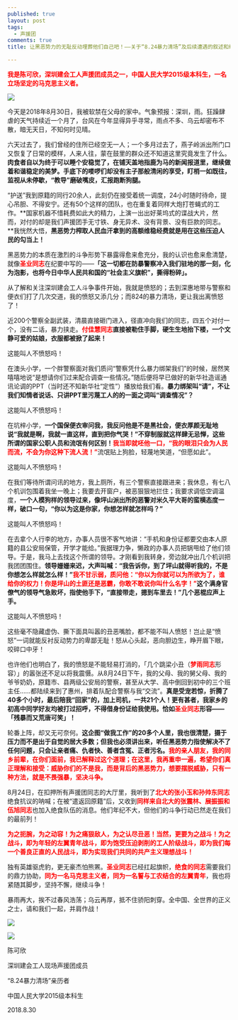 ```yaml
---
published: true
layout: post
tags:
  - 声援团
comments: true
title: 让黑恶势力的无耻反动埋葬他们自己吧！——关于“8.24暴力清场”及后续遭遇的叙述和继续斗争的声明

---
```


<span style="font-weight: bold; color: #ff0000;"> 我是陈可欣，深圳建会工人声援团成员之一，中国人民大学2015级本科生，一名立场坚定的马克思主义者。</span>

![](https://i.loli.net/2018/08/30/5b8789205d3e8.jpg)

今天是2018年8月30日，我被软禁在父母的家中。气象预报：深圳，雨。狂躁肆虐的天气持续近一个月了，台风在今年显得异乎寻常，雨点不多、乌云却密布不散，暗无天日，不知何时见晴。

六天过去了，我们曾经的住所已经空无一人；一个多月过去了，燕子岭派出所门口又恢复了日常的模样，人来人往，蒙在鼓里的群众还不知道这里究竟发生了什么。**肉食者自以为终于可以睡个安稳觉了，在铺天盖地指鹿为马的新闻报道里，继续做着和谐稳定的美梦。手底下的喽啰们却没有主子那般清闲的享受，盯梢一如既往，监视从未停歇，“教导”磨破嘴皮，汇报跑断狗腿。**

“护送”我到原籍的同行20余人，此刻仍在接受着统一调度，24小时随时待命，提心吊胆、不得安宁。还有50个这样的团队，也在重复着同样大炮打苍蝇式的工作。**国家机器不惜耗费如此大的精力，上演一出出好莱坞式的谍战大片，然而，对付的却是我们声援团手无寸铁、身无异术、没有背景、没有巨款的同志。**我恍然大悟，**黑恶势力榨取人民血汗拿到的高额维稳经费就是用在这些压迫人民的勾当上！**

黑恶势力的本质在激烈的斗争形势下暴露得愈来愈充分，我的认识也愈来愈清楚，就像<span style="font-weight: bold; color: #ff0000;">圣业同志</span>在纪要中写的——**「这一切都在防暴警察冲入我们驻地的那一刻，化为泡影，也将今日中华人民共和国的“社会主义旗帜”，撕得粉碎」。**

从了解和关注深圳建会工人斗争事件开始，我就是愤怒的；去到深惠地带与警察和便衣们打了几次交道，我的愤怒又添几分；而824的暴力清场，更让我出离愤怒了！

近200个警察全副武装，清晨直接砸门进入，径直冲向我们的同志，四五个对付一个，没有二话，暴力挟走。<span style="font-weight: bold; color: #ff0000;">付佳慧同志</span>**直接被勒住手脚，硬生生地抬下楼，一个文静可爱的姑娘，衣服都被掀了起来！**

这能叫人不愤怒吗！

在澳头小学，一个胖警察面对我们质问“警察凭什么暴力绑架我们”的时候，居然笑嘻嘻地说“是想请你们过来配合调查一些情况。”随后便将早已做好的新华社造谣通讯论调的PPT（当时还不知新华社“定性”）播放给我们看。**暴力绑架叫“请”，不让我们知情者说话、只讲PPT里污蔑工人的的一面之词叫“调查情况”？**

这能叫人不愤怒吗！

在坑梓小学，**一个国保便衣审问我，我反问他是不是黑社会，便衣厚颜无耻地说“我就是啊，我就一直这样，直到把你气哭！”不穿制服就这样肆无忌惮，这些所谓的国家公职人员和流氓有何区别！**<span style="font-weight: bold; color: #ff0000;">我当即就呸他一口，“我的眼泪只会为人民而流，不会为你这种下流人流！”</span>流氓贴上狗脸，轻蔑地笑道，“但愿如此”。

这能叫人不愤怒吗！

在我们等待所谓问讯的地方，我上厕所，有三个警察直接跟进来；我休息，有七八个机训包围着我坐一晚上；我要去开窗户，被恶狠狠地拦住；我要求调低空调温度，**一个人模狗样的领导过来，像坪山派出所的恶警对米久平大哥的蛮横态度一样，破口一句，“你以为这是你家，你想怎样就怎样吗？”**

这能叫人不愤怒吗！

在去拿个人行李的地方，办事人员很不客气地讲：“手机和身份证都要交由本人原籍的县公安局保管，开学才能给。”我据理力争，懒政的办事人员把锅甩给了他们领导。于是，我马上去找这个所谓的领导。才刚看到我转身，旁边就冲出几个机训把我团团围住。**领导姗姗来迟，大声叫喊：“我告诉你，到了坪山就得听我的，不是你想怎么样就怎么样！”**<span style="font-weight: bold; color: #ff0000;">我不甘示弱，质问他：“你以为你就可以为所欲为了，谁给你的权力！你是坪山的土匪还是恶霸，你敢不敢说你叫什么名字！”</span>**这个满身官僚气的领导气急败坏，指使他手下，“直接带走，摁到车里去！”几个恶棍应声上手。**

这能叫人不愤怒吗！

这些毫不隐藏虚伪、撕下面具叫嚣的丑恶嘴脸，都不能不叫人愤怒！岂止是“愤怒”一词就能反衬反动势力的卑鄙无耻！怒从心头起，恶向胆边生，睁开眉下眼，咬碎口中牙！

也许他们也明白了，我的愤怒是不能轻易打消的，「几个跳梁小丑（<span style="font-weight: bold; color: #ff0000;">梦雨同志</span>形容）」的嚣张还不足以将我震慑。从8月24日下午，我的父母、我的舅父母、我的爷爷奶奶，原籍市、县两级公安局的警察，甚至从大学、高中倒回到初中的三个班主任……都陆续来到了惠州，排着队配合警察与我“交流”。**真是受宠若惊，折腾了40多个小时，最后陪我“回家”的，加上司机，一共21个人！**更有甚者，我家乡的初高中同学好友均被打过招呼，不得借身份证给我使用。恰如<span style="font-weight: bold; color: #ff0000;">圣业同志</span>形容——**「残暴而又荒唐可笑」！**

轮番上阵，却又无可奈何。**这企图“做我工作”的20多个人里，我也很清楚，摄于压力而不是出于自觉的居大多数；但我也必须讲出来，听任黑恶势力指使解决不了任何问题，只会让亲者痛、仇者快、善者含冤、正者污名。**<span style="font-weight: bold; color: #ff0000;">我的亲人朋友，我的同乡前辈，在你们面前，我已解释过这个道理；在这里，我再重申一遍，希望你们真正理解和接受：威胁你们的不是我，而是背后的黑恶势力，想要摆脱威胁，只有一种方法，就是不畏强暴，坚决斗争。</span>

8月24日，在扣押所有声援团同志的大厅里，我听到了<span style="font-weight: bold; color: #ff0000;">北大的张小玉和孙帅东同志</span>绝食抗议的呐喊；在被“遣返回原籍”后，又收到<span style="font-weight: bold; color: #ff0000;">同样来自北大的张震林、展振振和伍旭同志</span>也加入绝食队伍的消息。他们年纪不大，但他们的斗争行动已然走在我们的最前列！

<span style="font-weight: bold; color: #ff0000;">为之扼腕，为之动容！为之痛狠敌人，为之认尽丑恶！当然，更要为之战斗！为之战斗，即为年轻的左翼青年战斗，即为饱受压迫剥削的工人阶级战斗，即为我们每一个善良正直的人民战斗，即为实现我们共同的共产主义理想战斗！</span>

独有英雄驱虎豹，更无豪杰怕熊罴。<span style="font-weight: bold; color: #ff0000;">圣业同志</span>已经扛起旗帜，<span style="font-weight: bold; color: #ff0000;">绝食的同志</span>需要我们的鼎力协助，<span style="font-weight: bold; color: #ff0000;">同为一名马克思主义者，同为一名誓与工农结合的左翼青年</span>，我也将紧随其脚步，坚持不懈，继续斗争！

暴雨再大，挨不过春风浩荡；乌云再厚，抵不住骄阳刺穿。全中国、全世界的正义之士，请和我们一起，并肩作战！

![](https://ww3.sinaimg.cn/large/005YhI8igy1furp0imnpxj30hs0nqq62)

![](https://ww3.sinaimg.cn/large/005YhI8igy1furp0z3jtcj30nq0f40u2)

陈可欣

深圳建会工人现场声援团成员

“8.24暴力清场”亲历者

中国人民大学2015级本科生

2018.8.30

